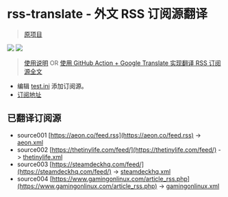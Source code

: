 # rss-translate - 外文 RSS 订阅源翻译
> [原项目](https://github.com/talengu/rss-translate)

![](https://github.com/Juijote/rss-translate-1/workflows/circle_translate/badge.svg)
![](https://github.com/Juijote/rss-translate-1/workflows/Deploy/badge.svg)

> [使用说明](https://github.com/talengu/rss-translate/issues/2) OR [使用 GitHub Action + Google Translate 实现翻译 RSS 订阅源全文](https://www.tjsky.net/tutorial/644)

- 编辑 [test.ini](https://github.com/Juijote/rss-translate-1/edit/main/test.ini) 添加订阅源。
- [订阅地址](https://Juijote.github.io/rss-translate/)

## 已翻译订阅源

 - source001 [https://aeon.co/feed.rss](https://aeon.co/feed.rss) -> [aeon.xml](feed/aeon.xml)
 - source002 [https://thetinylife.com/feed/](https://thetinylife.com/feed/) -> [thetinylife.xml](feed/thetinylife.xml)
 - source003 [https://steamdeckhq.com/feed/](https://steamdeckhq.com/feed/) -> [steamdeckhq.xml](feed/steamdeckhq.xml)
 - source004 [https://www.gamingonlinux.com/article_rss.php](https://www.gamingonlinux.com/article_rss.php) -> [gamingonlinux.xml](feed/gamingonlinux.xml)
